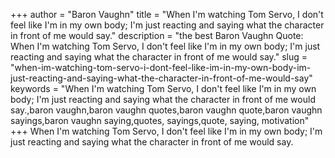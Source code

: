 +++
author = "Baron Vaughn"
title = "When I'm watching Tom Servo, I don't feel like I'm in my own body; I'm just reacting and saying what the character in front of me would say."
description = "the best Baron Vaughn Quote: When I'm watching Tom Servo, I don't feel like I'm in my own body; I'm just reacting and saying what the character in front of me would say."
slug = "when-im-watching-tom-servo-i-dont-feel-like-im-in-my-own-body-im-just-reacting-and-saying-what-the-character-in-front-of-me-would-say"
keywords = "When I'm watching Tom Servo, I don't feel like I'm in my own body; I'm just reacting and saying what the character in front of me would say.,baron vaughn,baron vaughn quotes,baron vaughn quote,baron vaughn sayings,baron vaughn saying,quotes, sayings,quote, saying, motivation"
+++
When I'm watching Tom Servo, I don't feel like I'm in my own body; I'm just reacting and saying what the character in front of me would say.
